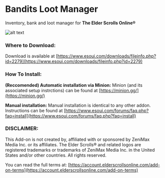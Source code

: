 # Bandits Loot Manager
Inventory, bank and loot manager for **The Elder Scrolls Online®**

![alt text](https://img-host.ru/YAUV.png "Bandits Loot Manager")

### Where to Download:
Download is available at [https://www.esoui.com/downloads/fileinfo.php?id=2279](https://www.esoui.com/downloads/fileinfo.php?id=2279)

### How To Install:
**(Reccomended) Automatic installation via Minion:** Minion (and its associated setup instrctions) can be found at [https://minion.gg/](https://minion.gg/)

**Manual installation:** Manual installation is identical to any other addon. Instructions can be found at [https://www.esoui.com/forums/faq.php?faq=install](https://www.esoui.com/forums/faq.php?faq=install)

### DISCLAIMER:

This Add-on is not created by, affiliated with or sponsored by ZeniMax Media Inc. or its affiliates. The Elder Scrolls® and related logos are registered trademarks or trademarks of ZeniMax Media Inc. in the United States and/or other countries. All rights reserved.

You can read the full terms at:
[https://account.elderscrollsonline.com/add-on-terms](https://account.elderscrollsonline.com/add-on-terms)
